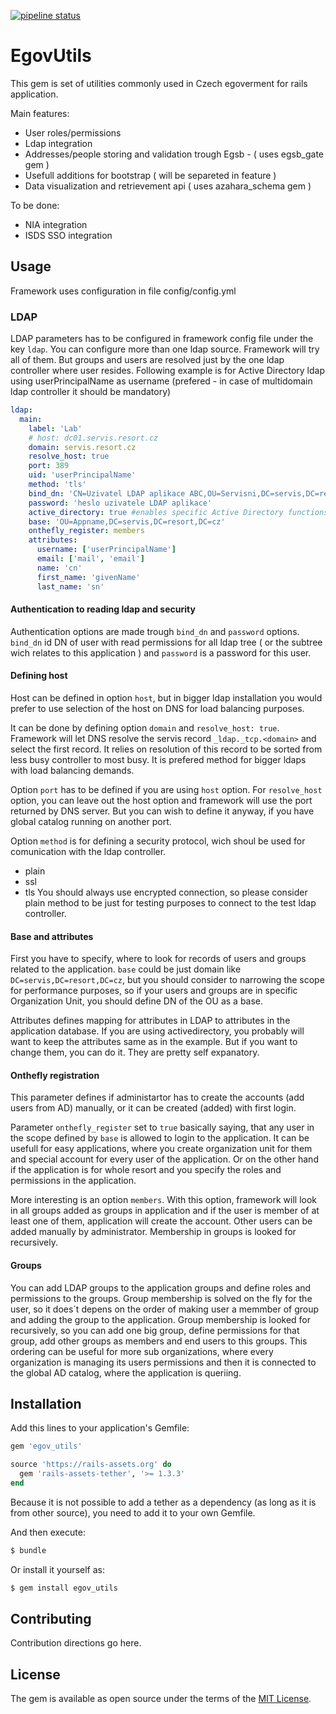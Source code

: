 [![pipeline status](https://git.servis.justice.cz/internal_apps/victims_compensation_fund/badges/master/pipeline.svg)](https://git.servis.justice.cz/internal_apps/victims_compensation_fund/commits/master)
# EgovUtils
This gem is set of utilities commonly used in Czech egoverment for rails application.

Main features:
* User roles/permissions
* Ldap integration
* Addresses/people storing and validation trough Egsb - ( uses egsb_gate gem )
* Usefull additions for bootstrap ( will be separeted in feature )
* Data visualization and retrievement api ( uses azahara_schema gem )

To be done:
* NIA integration
* ISDS SSO integration

## Usage
Framework uses configuration in file config/config.yml

### LDAP
LDAP parameters has to be configured in framework config file under the key `ldap`.
You can configure more than one ldap source. Framework will try all of them. But groups and users are resolved just by the one ldap controller where user resides.
Following example is for Active Directory ldap using userPrincipalName as username (prefered - in case of multidomain ldap controller it should be mandatory)
```yaml
ldap:
  main:
    label: 'Lab'
    # host: dc01.servis.resort.cz
    domain: servis.resort.cz
    resolve_host: true
    port: 389
    uid: 'userPrincipalName'
    method: 'tls'
    bind_dn: 'CN=Uzivatel LDAP aplikace ABC,OU=Servisni,DC=servis,DC=resort,DC=cz'
    password: 'heslo uzivatele LDAP aplikace'
    active_directory: true #enables specific Active Directory functions
    base: 'OU=Appname,DC=servis,DC=resort,DC=cz'
    onthefly_register: members
    attributes:
      username: ['userPrincipalName']
      email: ['mail', 'email']
      name: 'cn'
      first_name: 'givenName'
      last_name: 'sn'
```
#### Authentication to reading ldap and security
Authentication options are made trough `bind_dn` and `password` options.
`bind_dn` id DN of user with read permissions for all ldap tree ( or the subtree wich relates to this application ) and `password` is a password for this user.

#### Defining host
Host can be defined in option `host`, but in bigger ldap installation you would prefer to use selection of the host on DNS for load balancing purposes.

It can be done by defining option `domain` and `resolve_host: true`.
Framework will let DNS resolve the servis record `_ldap._tcp.<domain>` and select the first record.
It relies on resolution of this record to be sorted from less busy controller to most busy.
It is prefered method for bigger ldaps with load balancing demands.

Option `port` has to be defined if you are using `host` option.
For `resolve_host` option, you can leave out the host option and framework will use the port returned by DNS server.
But you can wish to define it anyway, if you have global catalog running on another port.

Option `method` is for defining a security protocol, wich shoul be used for comunication with the ldap controller.
* plain
* ssl
* tls
You should always use encrypted connection, so please consider plain method to be just for testing purposes to connect to the test ldap controller.

#### Base and attributes
First you have to specify, where to look for records of users and groups related to the application.
`base` could be just domain like `DC=servis,DC=resort,DC=cz`, but you should consider to narrowing the scope for performance purposes, so if your users and groups are in specific Organization Unit, you should define DN of the OU as a base.

Attributes defines mapping for attributes in LDAP to attributes in the application database.
If you are using activedirectory, you probably will want to keep the attributes same as in the example.
But if you want to change them, you can do it. They are pretty self expanatory.

#### Onthefly registration
This parameter defines if administartor has to create the accounts (add users from AD) manually, or it can be created (added) with first login.

Parameter `onthefly_register` set to `true` basically saying, that any user in the scope defined by `base` is allowed to login to the application.
It can be usefull for easy applications, where you create organization unit for them and special account for every user of the application.
Or on the other hand if the application is for whole resort and you specify the roles and permissions in the application.


More interesting is an option `members`.
With this option, framework will look in all groups added as groups in application and if the user is member of at least one of them, application will create the account.
Other users can be added manually by administrator. Membership in groups is looked for recursively.

#### Groups
You can add LDAP groups to the application groups and define roles and permissions to the groups.
Group membership is solved on the fly for the user, so it does´t depens on the order of making user a memmber of group and adding the group to the application.
Group membership is looked for recursively, so you can add one big group, define permissions for that group, add other groups as members and end users to this groups.
This ordering can be useful for more sub organizations, where every organization is managing its users permissions and then it is connected to the global AD catalog, where the application is queriing.

## Installation
Add this lines to your application's Gemfile:

```ruby
gem 'egov_utils'

source 'https://rails-assets.org' do
  gem 'rails-assets-tether', '>= 1.3.3'
end
```
Because it is not possible to add a tether as a dependency (as long as it is from other source), you need to add it to your own Gemfile.

And then execute:
```bash
$ bundle
```

Or install it yourself as:
```bash
$ gem install egov_utils
```

## Contributing
Contribution directions go here.

## License
The gem is available as open source under the terms of the [MIT License](http://opensource.org/licenses/MIT).
